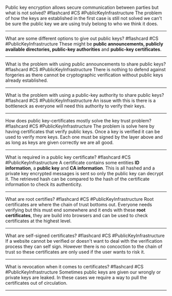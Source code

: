 Public key encryption allows secure communication between parties but what is not solved?  #flashcard #CS #PublicKeyInfrastructure
	The problem of how the keys are established in the first case is still not solved we can't be sure the public key we are using truly belong to who we think it does.

---
What are some different options to give out public keys?  #flashcard #CS #PublicKeyInfrastructure 
	These might be **public announcements, publicly available directories, public-key authorities** and **public-key certificates**.

---
What is the problem with using public announcements to share public keys?  #flashcard #CS #PublicKeyInfrastructure 
	There is nothing to defend against forgeries as there cannot be cryptographic verification without public keys already established.

---
What is the problem with using a public-key authority to share public keys?  #flashcard #CS #PublicKeyInfrastructure 
	An issue with this is there is a bottleneck as everyone will need this authority to verify their keys.

---
How does public key-certificates mostly solve the key trust problem?  #flashcard #CS #PublicKeyInfrastructure
	The problem is solve here by having certificates that verify public keys. Once a key is verified it can be used to verify more keys. Each one must be signed by the layer above and as long as keys are given correctly we are all good.

---
What is required in a public key certificate?  #flashcard #CS #PublicKeyInfrastructure 
	A certificate contains some entities **ID information**, a **public key** and **CA information**. This is all hashed and a private key encrypted messages is sent so only the public key can decrypt it. The retrieved hash can be compared to the hash of the certificate information to check its authenticity.

---
What are root certifies?  #flashcard #CS #PublicKeyInfrastructure
	Root certificates are where the chain of trust bottoms out. Everyone needs verifying but this must end somewhere and it ends with these **root certificates**, they are build into browsers and can be used to check certificates at the highest level.

---
What are self-signed certificates?  #flashcard #CS #PublicKeyInfrastructure 
	If a website cannot be verified or doesn't want to deal with the verification process they can self sign. However there is no concoction to the chain of trust so these certificates are only used if the user wants to risk it.

---
What is revocation when it comes to certificates?  #flashcard #CS #PublicKeyInfrastructure 
	Sometimes public keys are given our wrongly or private keys are leaked. In these cases we require a way to pull the certificates out of circulation.

---
